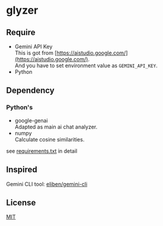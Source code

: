 # glyzer

## Require
- Gemini API Key  
This is got from [https://aistudio.google.com/](https://aistudio.google.com/).  
And you have to set environment value as `GEMINI_API_KEY`.
- Python

## Dependency
### Python's
- google-genai  
Adapted as main ai chat analyzer.
- numpy  
Calculate cosine similarities.
  
see [requirements.txt](requirements.txt) in detail

## Inspired
Gemini CLI tool: [eliben/gemini-cli](https://github.com/eliben/gemini-cli)

## License
[MIT](LICENSE)
